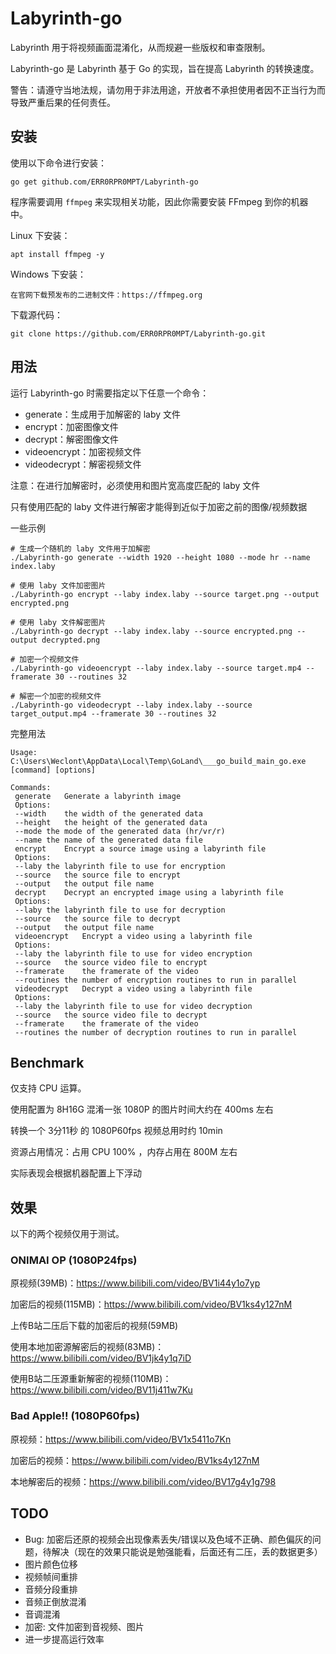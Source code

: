 # Labyrinth-go

Labyrinth 用于将视频画面混淆化，从而规避一些版权和审查限制。

Labyrinth-go 是 Labyrinth 基于 Go 的实现，旨在提高 Labyrinth 的转换速度。

警告：请遵守当地法规，请勿用于非法用途，开放者不承担使用者因不正当行为而导致严重后果的任何责任。

## 安装

使用以下命令进行安装：

`go get github.com/ERR0RPR0MPT/Labyrinth-go`

程序需要调用 `ffmpeg` 来实现相关功能，因此你需要安装 FFmpeg 到你的机器中。

Linux 下安装：

`apt install ffmpeg -y`

Windows 下安装：

`在官网下载预发布的二进制文件：https://ffmpeg.org`

下载源代码：

`git clone https://github.com/ERR0RPR0MPT/Labyrinth-go.git`

## 用法

运行 Labyrinth-go 时需要指定以下任意一个命令：

- generate：生成用于加解密的 laby 文件
- encrypt：加密图像文件
- decrypt：解密图像文件
- videoencrypt：加密视频文件
- videodecrypt：解密视频文件

注意：在进行加解密时，必须使用和图片宽高度匹配的 laby 文件

只有使用匹配的 laby 文件进行解密才能得到近似于加密之前的图像/视频数据

一些示例
```shell
# 生成一个随机的 laby 文件用于加解密
./Labyrinth-go generate --width 1920 --height 1080 --mode hr --name index.laby

# 使用 laby 文件加密图片
./Labyrinth-go encrypt --laby index.laby --source target.png --output encrypted.png

# 使用 laby 文件解密图片
./Labyrinth-go decrypt --laby index.laby --source encrypted.png --output decrypted.png

# 加密一个视频文件
./Labyrinth-go videoencrypt --laby index.laby --source target.mp4 --framerate 30 --routines 32

# 解密一个加密的视频文件
./Labyrinth-go videodecrypt --laby index.laby --source target_output.mp4 --framerate 30 --routines 32
```

完整用法

```shell
Usage: C:\Users\Weclont\AppData\Local\Temp\GoLand\___go_build_main_go.exe [command] [options]

Commands:
 generate	Generate a labyrinth image
 Options:
 --width	the width of the generated data
 --height	the height of the generated data
 --mode	the mode of the generated data (hr/vr/r)
 --name	the name of the generated data file
 encrypt	Encrypt a source image using a labyrinth file
 Options:
 --laby	the labyrinth file to use for encryption
 --source	the source file to encrypt
 --output	the output file name
 decrypt	Decrypt an encrypted image using a labyrinth file
 Options:
 --laby	the labyrinth file to use for decryption
 --source	the source file to decrypt
 --output	the output file name
 videoencrypt	Encrypt a video using a labyrinth file
 Options:
 --laby	the labyrinth file to use for video encryption
 --source	the source video file to encrypt
 --framerate	the framerate of the video
 --routines	the number of encryption routines to run in parallel
 videodecrypt	Decrypt a video using a labyrinth file
 Options:
 --laby	the labyrinth file to use for video decryption
 --source	the source video file to decrypt
 --framerate	the framerate of the video
 --routines	the number of decryption routines to run in parallel
```

## Benchmark

仅支持 CPU 运算。

使用配置为 8H16G 混淆一张 1080P 的图片时间大约在 400ms 左右

转换一个 3分11秒 的 1080P60fps 视频总用时约 10min

资源占用情况：占用 CPU 100% ，内存占用在 800M 左右

实际表现会根据机器配置上下浮动

## 效果

以下的两个视频仅用于测试。

### ONIMAI OP (1080P24fps)

原视频(39MB)：https://www.bilibili.com/video/BV1i44y1o7yp

加密后的视频(115MB)：https://www.bilibili.com/video/BV1ks4y127nM

上传B站二压后下载的加密后的视频(59MB)

使用本地加密源解密后的视频(83MB)：https://www.bilibili.com/video/BV1jk4y1q7iD

使用B站二压源重新解密的视频(110MB)：https://www.bilibili.com/video/BV11j411w7Ku

### Bad Apple!! (1080P60fps)

原视频：https://www.bilibili.com/video/BV1x5411o7Kn

加密后的视频：https://www.bilibili.com/video/BV1ks4y127nM

本地解密后的视频：https://www.bilibili.com/video/BV17g4y1g798

## TODO

- Bug: 加密后还原的视频会出现像素丢失/错误以及色域不正确、颜色偏灰的问题，待解决（现在的效果只能说是勉强能看，后面还有二压，丢的数据更多）
- 图片颜色位移
- 视频帧间重排
- 音频分段重排
- 音频正倒放混淆
- 音调混淆
- 加密: 文件加密到音视频、图片
- 进一步提高运行效率
